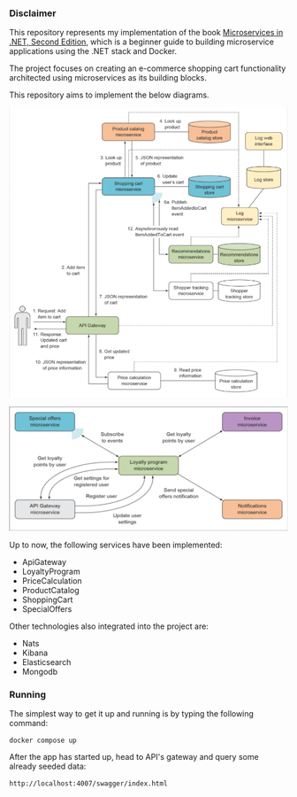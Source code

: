 ### Disclaimer

This repository represents my implementation of the book [Microservices in .NET, Second Edition](https://www.manning.com/books/microservices-in-net-second-edition), which is a beginner guide to building microservice applications using the .NET stack and Docker. 

The project focuses on creating an e-commerce shopping cart functionality architected using microservices as its building blocks. 

This repository aims to implement the below diagrams.

![GitHub Logo](/images/application.png)

![GitHub Logo](/images/promotion.png)

Up to now, the following services have been implemented:

* ApiGateway
* LoyaltyProgram
* PriceCalculation
* ProductCatalog
* ShoppingCart
* SpecialOffers

Other technologies also integrated into the project are:

* Nats
* Kibana
* Elasticsearch
* Mongodb

### Running

The simplest way to get it up and running is by typing the following command:

```
docker compose up
```

After the app has started up, head to API's gateway and query some already seeded data:

```
http://localhost:4007/swagger/index.html
```




